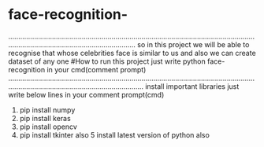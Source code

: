 # face-recognition-
............................................................................................................................................................................................
so in this project we will be able to recognise that whose celebrities face is similar to us and also we can create dataset of any one
#How to run this project just write 
python face-recognition
in your cmd(comment prompt)
................................................................................................................................................................................................
install important libraries
just write below lines in your comment prompt(cmd)
1. pip install numpy
2. pip install keras
3. pip install opencv
4. pip install tkinter also
5  install latest version of python also
